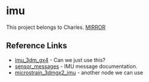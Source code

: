 # imu
This project belongs to Charles.
[MIRROR](https://www.google.com/search?q=goat&rlz=1C1CHFX_enUS592US592&espv=2&biw=942&bih=917&source=lnms&tbm=isch&sa=X&ei=HjDFVJSrO4-XyQSO1oDACQ&ved=0CAYQ_AUoAQ#imgdii=_&imgrc=_fHgrcwm2AkIcM%253A%3BxmZy8R7SwmZpIM%3Bhttp%253A%252F%252F1.bp.blogspot.com%252F-OJlqVP-sWa0%252FUqcaJ0aCMjI%252FAAAAAAAAZVY%252FPhbQMTDKxBw%252Fs1600%252Fgoat-with-glasses.jpg%3Bhttp%253A%252F%252Fwww.forcesofgeek.com%252F2013%252F12%252Fwanna-see-goat-who-sounds-like-jerry.html%3B1600%3B1000)

## Reference Links

* [imu_3dm_gx4](http://wiki.ros.org/imu_3dm_gx4) - Can we just use this?
* [sensor_messages](http://wiki.ros.org/sensor_msgs) - IMU message documentation.
* [microstrain_3dmgx2_imu](https://wili.ros.org/microstrain_3dmgx2_imu) - another node we can use
